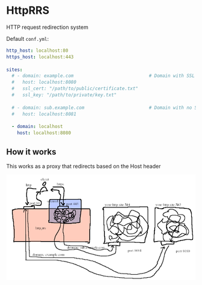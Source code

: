 # HttpRRS
HTTP request redirection system

Default `conf.yml`:
```yml
http_host: localhost:80
https_host: localhost:443

sites:
  # - domain: example.com                            # Domain with SSL
  #   host: localhost:8080
  #   ssl_cert: "/path/to/public/certificate.txt"
  #   ssl_key: "/path/to/private/key.txt"

  # - domain: sub.example.com                        # Domain with no SSL
  #   host: localhost:8081

  - domain: localhost
    host: localhost:8080
```

## How it works

This works as a proxy that redirects based on the Host header

![explaination.png](explaination.png)
